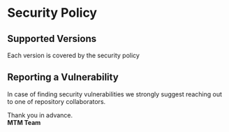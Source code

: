 # Security Policy
## Supported Versions
Each version is covered by the security policy

## Reporting a Vulnerability
In case of finding security vulnerabilities we strongly suggest reaching out to one of repository collaborators.  

Thank you in advance.  
**MTM Team**
